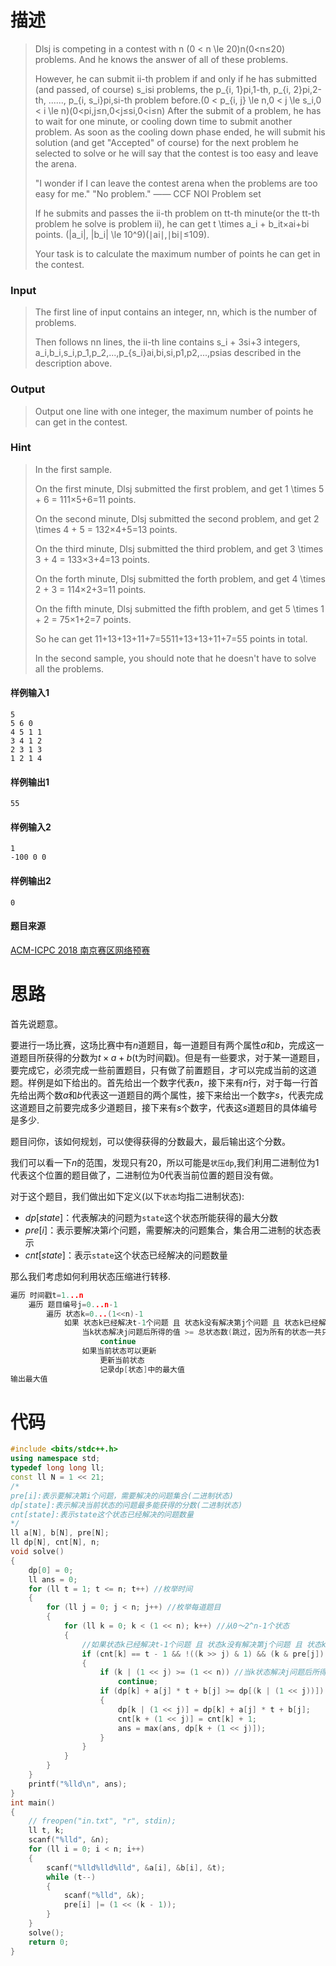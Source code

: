 # 描述

> Dlsj is competing in a contest with n (0 < n \le 20)n(0<n≤20) problems. And he knows the answer of all of these problems.
>
> However, he can submit ii-th problem if and only if he has submitted (and passed, of course) s_isi problems, the p_{i, 1}pi,1-th, p_{i, 2}pi,2-th, ......, p_{i, s_i}pi,si-th problem before.(0 < p_{i, j} \le n,0 < j \le s_i,0 < i \le n)(0<pi,j≤n,0<j≤si,0<i≤n) After the submit of a problem, he has to wait for one minute, or cooling down time to submit another problem. As soon as the cooling down phase ended, he will submit his solution (and get "Accepted" of course) for the next problem he selected to solve or he will say that the contest is too easy and leave the arena.
>
> "I wonder if I can leave the contest arena when the problems are too easy for me."
> "No problem."
> —— CCF NOI Problem set
>
> If he submits and passes the ii-th problem on tt-th minute(or the tt-th problem he solve is problem ii), he can get t \times a_i + b_it×ai+bi points. (|a_i|, |b_i| \le 10^9)(∣ai∣,∣bi∣≤109).
>
> Your task is to calculate the maximum number of points he can get in the contest.

### Input

> The first line of input contains an integer, nn, which is the number of problems.
>
> Then follows nn lines, the ii-th line contains s_i + 3si+3 integers, a_i,b_i,s_i,p_1,p_2,...,p_{s_i}ai,bi,si,p1,p2,...,psias described in the description above.

### Output

> Output one line with one integer, the maximum number of points he can get in the contest.

### Hint

> In the first sample.
>
> On the first minute, Dlsj submitted the first problem, and get 1 \times 5 + 6 = 111×5+6=11 points.
>
> On the second minute, Dlsj submitted the second problem, and get 2 \times 4 + 5 = 132×4+5=13 points.
>
> On the third minute, Dlsj submitted the third problem, and get 3 \times 3 + 4 = 133×3+4=13 points.
>
> On the forth minute, Dlsj submitted the forth problem, and get 4 \times 2 + 3 = 114×2+3=11 points.
>
> On the fifth minute, Dlsj submitted the fifth problem, and get 5 \times 1 + 2 = 75×1+2=7 points.
>
> So he can get 11+13+13+11+7=5511+13+13+11+7=55 points in total.
>
> In the second sample, you should note that he doesn't have to solve all the problems.

#### 样例输入1

```
5
5 6 0
4 5 1 1
3 4 1 2
2 3 1 3
1 2 1 4
```

#### 样例输出1

```
55
```

#### 样例输入2

```
1
-100 0 0
```

#### 样例输出2

```
0
```

#### 题目来源

[ACM-ICPC 2018 南京赛区网络预赛](https://nanti.jisuanke.com/?kw=ACM-ICPC%202018%20%E5%8D%97%E4%BA%AC%E8%B5%9B%E5%8C%BA%E7%BD%91%E7%BB%9C%E9%A2%84%E8%B5%9B)

# 思路

首先说题意。

要进行一场比赛，这场比赛中有$n$道题目，每一道题目有两个属性$a$和$b$，完成这一道题目所获得的分数为$t \times a+b$(t为时间戳)。但是有一些要求，对于某一道题目，要完成它，必须完成一些前置题目，只有做了前置题目，才可以完成当前的这道题。样例是如下给出的。首先给出一个数字代表$n$，接下来有$n$行，对于每一行首先给出两个数$a$和$b$代表这一道题目的两个属性，接下来给出一个数字$s$，代表完成这道题目之前要完成多少道题目，接下来有$s$个数字，代表这$s$道题目的具体编号是多少.

题目问你，该如何规划，可以使得获得的分数最大，最后输出这个分数。

我们可以看一下$n$的范围，发现只有$20$，所以可能是`状压dp`,我们利用二进制位为1代表这个位置的题目做了，二进制位为0代表当前位置的题目没有做。

对于这个题目，我们做出如下定义(以下`状态`均指二进制状态):

- $dp[state]$：代表解决的问题为`state`这个状态所能获得的最大分数
- $pre[i]$：表示要解决第$i$个问题，需要解决的问题集合，集合用二进制的状态表示
- $cnt[state]$：表示`state`这个状态已经解决的问题数量

那么我们考虑如何利用状态压缩进行转移.

```cpp
遍历 时间戳t=1...n
	遍历 题目编号j=0...n-1
		遍历 状态k=0...(1<<n)-1
			如果 状态k已经解决t-1个问题 且 状态k没有解决第j个问题 且 状态k已经解决了状态j的前置问题
				当k状态解决j问题后所得的值 >= 总状态数(跳过，因为所有的状态一共只有(1<<n))
					continue
				如果当前状态可以更新
					更新当前状态
					记录dp[状态]中的最大值
输出最大值		
```



# 代码

```cpp
#include <bits/stdc++.h>
using namespace std;
typedef long long ll;
const ll N = 1 << 21;
/*
pre[i]:表示要解决第i个问题，需要解决的问题集合(二进制状态)
dp[state]:表示解决当前状态的问题最多能获得的分数(二进制状态)
cnt[state]:表示state这个状态已经解决的问题数量
*/
ll a[N], b[N], pre[N];
ll dp[N], cnt[N], n;
void solve()
{
    dp[0] = 0;
    ll ans = 0;
    for (ll t = 1; t <= n; t++) //枚举时间
    {
        for (ll j = 0; j < n; j++) //枚举每道题目
        {
            for (ll k = 0; k < (1 << n); k++) //从0～2^n-1个状态
            {
                //如果状态k已经解决t-1个问题 且 状态k没有解决第j个问题 且 状态k已经解决了状态j的前置问题
                if (cnt[k] == t - 1 && !((k >> j) & 1) && (k & pre[j]) == pre[j])
                {
                    if (k | (1 << j) >= (1 << n)) //当k状态解决j问题后所得的值 >= 总状态数就跳过，因为所有的状态一共只有(1<<n)
                        continue;
                    if (dp[k] + a[j] * t + b[j] >= dp[(k | (1 << j))])
                    {
                        dp[k | (1 << j)] = dp[k] + a[j] * t + b[j];
                        cnt[k + (1 << j)] = cnt[k] + 1;
                        ans = max(ans, dp[k + (1 << j)]);
                    }
                }
            }
        }
    }
    printf("%lld\n", ans);
}
int main()
{
    // freopen("in.txt", "r", stdin);
    ll t, k;
    scanf("%lld", &n);
    for (ll i = 0; i < n; i++)
    {
        scanf("%lld%lld%lld", &a[i], &b[i], &t);
        while (t--)
        {
            scanf("%lld", &k);
            pre[i] |= (1 << (k - 1));
        }
    }
    solve();
    return 0;
}
```



